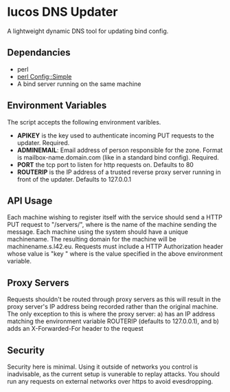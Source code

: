 # lucos DNS Updater
A lightweight dynamic DNS tool for updating bind config.

## Dependancies
* perl
* [perl Config::Simple](https://metacpan.org/module/Config::Simple)
* A bind server running on the same machine

## Environment Variables
The script accepts the following environment varibles.

* **APIKEY** is the key used to authenticate incoming PUT requests to the updater.  Required.
* **ADMINEMAIL**: Email address of person responsible for the zone. Format is mailbox-name.domain.com (like in a standard bind config).  Required.
* **PORT** the tcp port to listen for http requests on.  Defaults to 80
* **ROUTERIP** is the IP address of a trusted reverse proxy server running in front of the updater.  Defaults to 127.0.0.1

## API Usage
Each machine wishing to register itself with the service should send a HTTP PUT request to "/servers/<machinename>", where <machinename> is the name of the machine sending the message.  Each machine using the system should have a unique machinename.  The resulting domain for the machine will be machinename.s.l42.eu.
Requests must include a HTTP Authorization header whose value is "key <apikey>" where <apikey> is the value specified in the above environment variable.

## Proxy Servers
Requests shouldn't be routed through proxy servers as this will result in the proxy server's IP address being recorded rather than the original machine.
The only exception to this is where the proxy server: a) has an IP address matching the environment variable ROUTERIP (defaults to 127.0.0.1), and b) adds an X-Forwarded-For header to the request

## Security
Security here is minimal.  Using it outside of networks you control is inadvisable, as the current setup is vunerable to replay attacks.  You should run any requests on external networks over https to avoid evesdropping.
